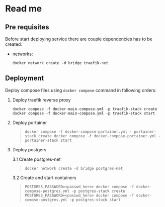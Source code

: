 

# Read me

## Pre requisites

Before start deploying service there are couple dependencies has to be created:

- networks:

    ``docker network create -d bridge traefik-net``


## Deployment

Deploy compose files using `docker compose` command in following orders:

1. Deploy traefik reverse proxy

    ``docker compose -f docker-main-compose.yml -p traefik-stack create
    docker compose -f docker-main-compose.yml -p traefik-stack start``

2. Deploy portainer

    >``docker compose -f docker-compose-portainer.yml - portainer-stack create
    docker compose -f docker-compose-portainer.yml - portainer-stack start``

3. Deploy postgers

    3.1 Create postgres-net

    >``docker network create -d bridge postgres-net``

    3.2 Create and start containers

    >``POSTGRES_PASSWORD=<passwd_here> docker compose -f docker-compose-postgres.yml -p postgres-stack create``
    >``POSTGRES_PASSWORD=<passwd_here> docker compose -f docker-comose-postgres.yml -p postgres-stack start``
